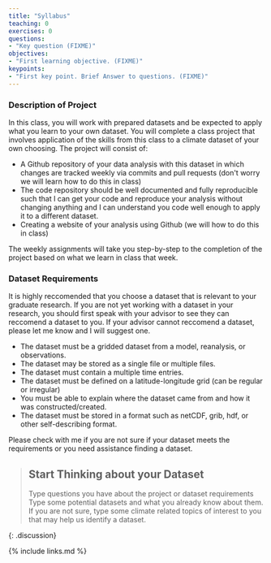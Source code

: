 ```yaml
---
title: "Syllabus"
teaching: 0
exercises: 0
questions:
- "Key question (FIXME)"
objectives:
- "First learning objective. (FIXME)"
keypoints:
- "First key point. Brief Answer to questions. (FIXME)"
---
```


### Description of Project
In this class, you will work with prepared datasets and be expected to apply what you learn to your own dataset.  You will complete a class project that involves application of the skills from this class to a climate dataset of your own choosing.  The project will consist of:

* A Github repository of your data analysis with this dataset in which changes are tracked weekly via commits and pull requests (don't worry we will learn how to do this in class)
* The code repository should be well documented and fully reproducible such that I can get your code and reproduce your analysis without changing anything and I can understand you code well enough to apply it to a different dataset.
* Creating a website of your analysis using Github (we will how to do this in class)

The weekly assignments will take you step-by-step to the completion of the project based on what we learn in class that week.

### Dataset Requirements
It is highly reccomended that you choose a dataset that is relevant to your graduate research. If you are not yet working with a dataset in your research, you should first speak with your advisor to see they can reccomend a dataset to you. If your advisor cannot reccomend a dataset, please let me know and I will suggest one.

* The dataset must be a gridded dataset from a model, reanalysis, or observations.
* The dataset may be stored as a single file or multiple files.
* The dataset must contain a multiple time entries.
* The dataset must be defined on a latitude-longitude grid (can be regular or irregular)
* You must be able to explain where the dataset came from and how it was constructed/created.
* The dataset must be stored in a format such as netCDF, grib, hdf, or other self-describing format. 

Please check with me if you are not sure if your dataset meets the requirements or you need assistance finding a dataset.

> ## Start Thinking about your Dataset
>
> Type questions you have about the project or dataset requirements
> Type some potential datasets and what you already know about them.
> If you are not sure, type some climate related topics of interest to you that may help us identify a dataset.
>
{: .discussion}

{% include links.md %}

